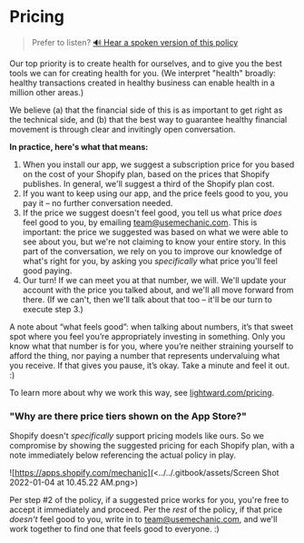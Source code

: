 # Pricing

> Prefer to listen? [🔊 Hear a spoken version of this policy](https://podcast.lightward.com/episodes/lightwards-pricing-policy-pay-what-feels-good)

Our top priority is to create health for ourselves, and to give you the best tools we can for creating health for you. (We interpret "health" broadly: healthy transactions created in healthy business can enable health in a million other areas.)

We believe (a) that the financial side of this is as important to get right as the technical side, and (b) that the best way to guarantee healthy financial movement is through clear and invitingly open conversation.

**In practice, here's what that means:**

1. When you install our app, we suggest a subscription price for you based on the cost of your Shopify plan, based on the prices that Shopify publishes. In general, we'll suggest a third of the Shopify plan cost.
2. If you want to keep using our app, and the price feels good to you, you pay it – no further conversation needed.
3. If the price we suggest doesn't feel good, you tell us what price _does_ feel good to you, by emailing [team@usemechanic.com](mailto:team@usemechanic.com). This is important: the price we suggested was based on what we were able to see about you, but we're not claiming to know your entire story. In this part of the conversation, we rely on you to improve our knowledge of what's right for you, by asking you _specifically_ what price you'll feel good paying.
4. Our turn! If we can meet you at that number, we will. We'll update your account with the price you talked about, and we'll all move forward from there. (If we can't, then we'll talk about that too – it'll be our turn to execute step 3.)

A note about “what feels good”: when talking about numbers, it’s that sweet spot where you feel you’re appropriately investing in something. Only you know what that number is for you, where you’re neither straining yourself to afford the thing, nor paying a number that represents undervaluing what you receive. If that gives you pause, it’s okay. Take a minute and feel it out. :)

To learn more about why we work this way, see [lightward.com/pricing](https://lightward.com/pricing).

### "Why are there price tiers shown on the App Store?"

Shopify doesn't _specifically_ support pricing models like ours. So we compromise by showing the suggested pricing for each Shopify plan, with a note immediately below referencing the actual policy in play.

![https://apps.shopify.com/mechanic](<../../.gitbook/assets/Screen Shot 2022-01-04 at 10.45.22 AM.png>)

Per step #2 of the policy, if a suggested price works for you, you're free to accept it immediately and proceed. Per the _rest_ of the policy, if that price _doesn't_ feel good to you, write in to [team@usemechanic.com](mailto:team@usemechanic.com), and we'll work together to find one that feels good to everyone. :)
